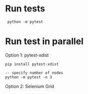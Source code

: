 # Run tests
```commandline
 python -m pytest
```
# Run test in parallel
Option 1: pytest-xdist
```commandline
pip install pytest-xdist

-- specify number of nodes
python -m pytest -n 3
```
Option 2: Selenium Grid
